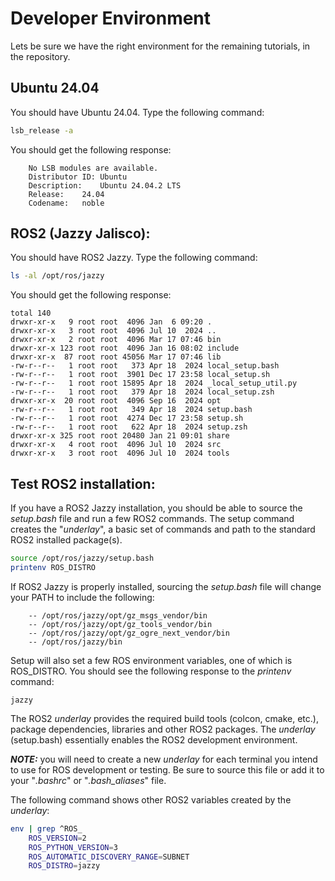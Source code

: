  # Developer Environment

Lets be sure we have the right environment for the remaining tutorials, in the repository.

## Ubuntu 24.04
You should have Ubuntu 24.04. Type the following command:
```bash
lsb_release -a
```
You should get the following response:
```
    No LSB modules are available.
    Distributor ID:	Ubuntu
    Description:	Ubuntu 24.04.2 LTS
    Release:	24.04
    Codename:	noble
```
## ROS2 (Jazzy Jalisco):
You should have ROS2 Jazzy. Type the following command:

```bash
ls -al /opt/ros/jazzy
```
You should get the following response:
```
total 140
drwxr-xr-x   9 root root  4096 Jan  6 09:20 .
drwxr-xr-x   3 root root  4096 Jul 10  2024 ..
drwxr-xr-x   2 root root  4096 Mar 17 07:46 bin
drwxr-xr-x 123 root root  4096 Jan 16 08:02 include
drwxr-xr-x  87 root root 45056 Mar 17 07:46 lib
-rw-r--r--   1 root root   373 Apr 18  2024 local_setup.bash
-rw-r--r--   1 root root  3901 Dec 17 23:58 local_setup.sh
-rw-r--r--   1 root root 15895 Apr 18  2024 _local_setup_util.py
-rw-r--r--   1 root root   379 Apr 18  2024 local_setup.zsh
drwxr-xr-x  20 root root  4096 Sep 16  2024 opt
-rw-r--r--   1 root root   349 Apr 18  2024 setup.bash
-rw-r--r--   1 root root  4274 Dec 17 23:58 setup.sh
-rw-r--r--   1 root root   622 Apr 18  2024 setup.zsh
drwxr-xr-x 325 root root 20480 Jan 21 09:01 share
drwxr-xr-x   4 root root  4096 Jul 10  2024 src
drwxr-xr-x   3 root root  4096 Jul 10  2024 tools
```
## Test ROS2 installation:
If you have a ROS2 Jazzy installation, you should be able to source the _setup.bash_ file and run a few ROS2 commands. The setup command creates the "_underlay_", a basic set of commands and path to the standard ROS2 installed package(s).
```bash
source /opt/ros/jazzy/setup.bash
printenv ROS_DISTRO
```
If ROS2 Jazzy is properly installed, sourcing the _setup.bash_ file will change your PATH to include the following:
```
    -- /opt/ros/jazzy/opt/gz_msgs_vendor/bin
    -- /opt/ros/jazzy/opt/gz_tools_vendor/bin
    -- /opt/ros/jazzy/opt/gz_ogre_next_vendor/bin
    -- /opt/ros/jazzy/bin
```
Setup will also set a few ROS environment variables, one of which is ROS_DISTRO. You should see the following response to the _printenv_ command:
```
jazzy
```
The ROS2 _underlay_ provides the required build tools (colcon, cmake, etc.), package dependencies, libraries and other ROS2 packages. The _underlay_ (setup.bash) essentially enables the ROS2 development environment.

_**NOTE:**_ you will need to create a new _underlay_ for each terminal you intend to use for ROS development or testing. Be sure to source this file or add it to your "_.bashrc_" or "_.bash_aliases_" file.

The following command shows other ROS2 variables created by the _underlay_:
```bash
env | grep ^ROS_
    ROS_VERSION=2
    ROS_PYTHON_VERSION=3
    ROS_AUTOMATIC_DISCOVERY_RANGE=SUBNET
    ROS_DISTRO=jazzy
```
